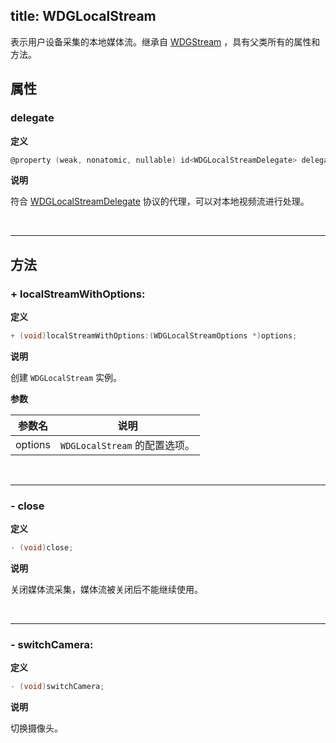 title: WDGLocalStream
---

表示用户设备采集的本地媒体流。继承自 [WDGStream](/conference/iOS/api/WDGStream.html) ，具有父类所有的属性和方法。

## 属性

### delegate

**定义**

```objectivec
@property (weak, nonatomic, nullable) id<WDGLocalStreamDelegate> delegate;
```

**说明**

符合 [WDGLocalStreamDelegate](/conference/iOS/api/WDGLocalStreamDelegate.html) 协议的代理，可以对本地视频流进行处理。

</br>

---

## 方法

### + localStreamWithOptions:

**定义**

```objectivec
+ (void)localStreamWithOptions:(WDGLocalStreamOptions *)options;
```

**说明**

创建 `WDGLocalStream` 实例。

**参数**

参数名             | 说明 
------------------|------------------
options           | `WDGLocalStream` 的配置选项。

</br>

---


### - close

**定义**

```objectivec
- (void)close;
```

**说明**

关闭媒体流采集，媒体流被关闭后不能继续使用。

</br>

---

### - switchCamera:

**定义**

```objectivec
- (void)switchCamera;
```

**说明**

切换摄像头。
